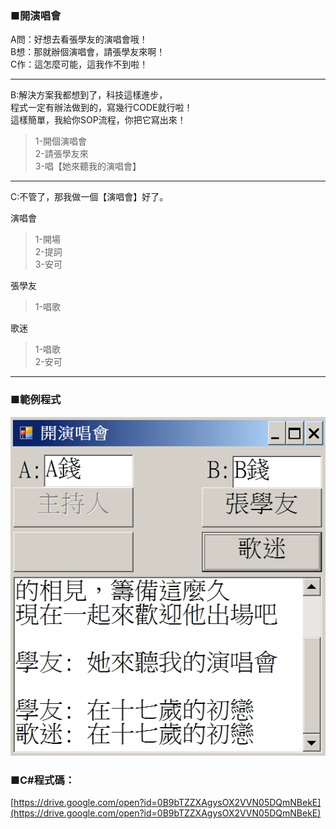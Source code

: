 ### ■開演唱會

A問：好想去看張學友的演唱會哦！  
B想：那就辦個演唱會，請張學友來啊！  
C作：這怎麼可能，這我作不到啦！

---

B:解決方案我都想到了，科技這樣進步，  
程式一定有辦法做到的，寫幾行CODE就行啦！  
這樣簡單，我給你SOP流程，你把它寫出來！

> 1-開個演唱會  
> 2-請張學友來  
> 3-唱【她來聽我的演唱會】

---

C:不管了，那我做一個【演唱會】好了。

演唱會  
> 1-開場  
> 2-提詞  
> 3-安可  

張學友  
> 1-唱歌  

歌迷  
> 1-唱歌  
> 2-安可

---

### ■範例程式

![](/assets/005_開演唱會_20170801.PNG)

### ■C\#程式碼：

[https://drive.google.com/open?id=0B9bTZZXAgysOX2VVN05DQmNBekE](https://drive.google.com/open?id=0B9bTZZXAgysOX2VVN05DQmNBekE)

